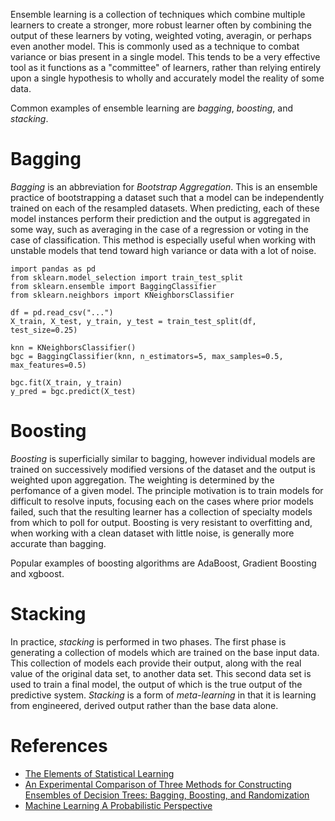 Ensemble learning is a collection of techniques which combine multiple learners to create a stronger, more robust learner often by combining the output of these learners by voting, weighted voting, averagin, or perhaps even another model. This is commonly used as a technique to combat variance or bias present in a single model. This tends to be a very effective tool as it functions as a "committee" of learners, rather than relying entirely upon a single hypothesis to wholly and accurately model the reality of some data.

Common examples of ensemble learning are _bagging_, _boosting_, and _stacking_.

# Bagging

_Bagging_ is an abbreviation for _Bootstrap Aggregation_. This is an ensemble practice of bootstrapping a dataset such that a model can be independently trained on each of the resampled datasets. When predicting, each of these model instances perform their prediction and the output is aggregated in some way, such as averaging in the case of a regression or voting in the case of classification. This method is especially useful when working with unstable models that tend toward high variance or data with a lot of noise.

```{python}
import pandas as pd
from sklearn.model_selection import train_test_split
from sklearn.ensemble import BaggingClassifier
from sklearn.neighbors import KNeighborsClassifier

df = pd.read_csv("...")
X_train, X_test, y_train, y_test = train_test_split(df, test_size=0.25)

knn = KNeighborsClassifier()
bgc = BaggingClassifier(knn, n_estimators=5, max_samples=0.5, max_features=0.5)

bgc.fit(X_train, y_train)
y_pred = bgc.predict(X_test)
```

# Boosting

_Boosting_ is superficially similar to bagging, however individual models are trained on successively modified versions of the dataset and the output is weighted upon aggregation. The weighting is determined by the perfomance of a given model. The principle motivation is to train models for difficult to resolve inputs, focusing each on the cases where prior models failed, such that the resulting learner has a collection of specialty models from which to poll for output. Boosting is very resistant to overfitting and, when working with a clean dataset with little noise,  is generally more accurate than bagging.

Popular examples of boosting algorithms are AdaBoost, Gradient Boosting and xgboost.

# Stacking

In practice, _stacking_ is performed in two phases. The first phase is generating a collection of models which are trained on the base input data. This collection of models each provide their output, along with the real value of the original data set, to another data set. This second data set is used to train a final model, the output of which is the true output of the predictive system. _Stacking_ is a form of _meta-learning_ in that it is learning from engineered, derived output rather than the base data alone. 

# References

- [The Elements of Statistical Learning](http://www-stat.stanford.edu/~tibs/ElemStatLearn/download.html)
- [An Experimental Comparison of Three Methods for Constructing Ensembles of Decision Trees: Bagging, Boosting, and Randomization](http://link.springer.com/article/10.1023/A%3A1007607513941)
- [Machine Learning A Probabilistic Perspective](https://www.amazon.com/Machine-Learning-Probabilistic-Perspective-Computation/dp/0262018020)